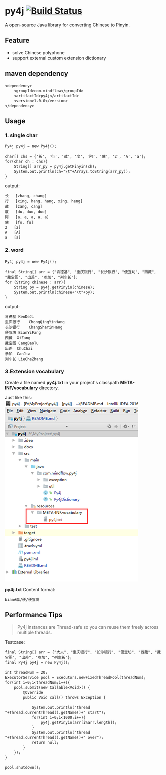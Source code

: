 # py4j [![Build Status](https://travis-ci.org/TiFG/mario.svg?branch=master)](https://travis-ci.org/TiFG/py4j)
A open-source Java library for converting Chinese to Pinyin.

## Feature
* solve Chinese polyphone
* support external custom extension dictionary

## maven dependency
```
<dependency>
    <groupId>com.mindflow</groupId>
    <artifactId>py4j</artifactId>
    <version>1.0.0</version>
</dependency>
```

## Usage
### 1. single char
```
Py4j py4j = new Py4j();

char[] chs = {'长', '行', '藏', '度', '阿', '佛', '2', 'A', 'a'};
for(char ch : chs){
    String[] arr_py = py4j.getPinyin(ch);
    System.out.println(ch+"\t"+Arrays.toString(arr_py));
}
```

output:
```
长	[zhang, chang]
行	[xing, hang, hang, xing, heng]
藏	[zang, cang]
度	[du, duo, duo]
阿	[a, e, a, a, a]
佛	[fo, fu]
2	[2]
A	[A]
a	[a]
```

### 2. word
```
Py4j py4j = new Py4j();

final String[] arr = {"肯德基", "重庆银行", "长沙银行", "便宜坊", "西藏", "藏宝图", "出差", "参加", "列车长"};
for (String chinese : arr){
    String py = py4j.getPinyin(chinese);
    System.out.println(chinese+"\t"+py);
}
```

output:
```
肯德基	KenDeJi
重庆银行	ChongQingYinHang
长沙银行	ChangShaYinHang
便宜坊	BianYiFang
西藏	XiZang
藏宝图	CangBaoTu
出差	ChuChai
参加	CanJia
列车长	LieCheZhang
```

### 3.Extension vocabulary
Create a file named **py4j.txt** in your project's classpath **META-INF/vocabulary** directory.

Just like this:<br>
![Extension](docs/wiki/1.png)


**py4j.txt** Content format:
```
bian#扁/便/便宜坊
```

## Performance Tips
> Py4j instances are Thread-safe so you can reuse them freely across multiple threads.

Testcase:
```
final String[] arr = {"大夫", "重庆银行", "长沙银行", "便宜坊", "西藏", "藏宝图", "出差", "参加", "列车长"};
final Py4j py4j = new Py4j();

int threadNum = 20;
ExecutorService pool = Executors.newFixedThreadPool(threadNum);
for(int i=0;i<threadNum;i++){
    pool.submit(new Callable<Void>() {
        @Override
        public Void call() throws Exception {

            System.out.println("thread "+Thread.currentThread().getName()+" start");
            for(int i=0;i<1000;i++){
                py4j.getPinyin(arr[i%arr.length]);
            }
            System.out.println("thread "+Thread.currentThread().getName()+" over");
            return null;
        }
    });
}

pool.shutdown();
```
